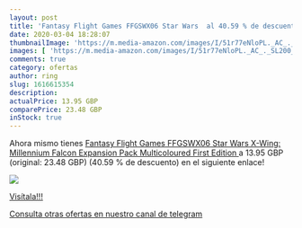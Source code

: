 ```yaml
---
layout: post
title: 'Fantasy Flight Games FFGSWX06 Star Wars  al 40.59 % de descuento'
date: 2020-03-04 18:28:07
thumbnailImage: 'https://m.media-amazon.com/images/I/51r77eNloPL._AC_._SL200_.jpg'
images: [ 'https://m.media-amazon.com/images/I/51r77eNloPL._AC_._SL200_.jpg' ]
comments: true
category: ofertas
author: ring
slug: 1616615354
description:
actualPrice: 13.95 GBP
comparePrice: 23.48 GBP
inStock: true
---
```


Ahora mismo tienes [Fantasy Flight Games FFGSWX06 Star Wars X-Wing: Millennium Falcon Expansion Pack  Multicoloured  First Edition ](https://www.amazon.com/dp/1616615354/?tag=redken08-20) a 13.95 GBP (original: 23.48 GBP) (40.59 %  de descuento) en el siguiente enlace!

[![](https://m.media-amazon.com/images/I/51r77eNloPL._AC_._SL200_.jpg)](https://www.amazon.com/dp/1616615354/?tag=redken08-20)

[Visítala!!!](https://www.amazon.com/dp/1616615354/?tag=redken08-20)

[Consulta otras ofertas en nuestro canal de telegram](https://t.me/s/ofertas25)
